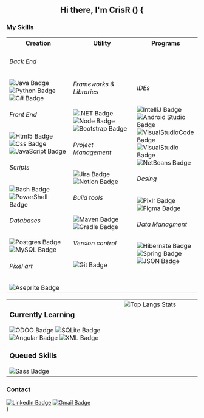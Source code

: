 <div align="center">
  <h2 style="font-weight: bold; ">Hi there, I'm CrisR () {</h2>
</div>
<h3>My Skills</h3>
<div id="badges">
<table border="0">
<tr>
  <th width="33%" valign="top">
    Creation
  </th>
  <th width="33%" valign="top">
    Utility
  </th>
  <th width="33%" valign="top">
    Programs
  </th>
</tr>
 <tr>
    <td>
  <h6>Back End</h6>
<img src="https://img.shields.io/badge/java-%23ED8B00.svg?style=for-the-badge&logo=openjdk&logoColor=white" alt="Java Badge"/>
<img src="https://img.shields.io/badge/python-3776AB.svg?style=for-the-badge&logo=python&logoColor=white" alt="Python Badge"/>
<img src="https://img.shields.io/badge/c%23-%23239120.svg?style=for-the-badge&logo=csharp&logoColor=white" alt="C# Badge"/>
  <h6>Front End</h6>
<img src="https://img.shields.io/badge/html5-E34F26.svg?style=for-the-badge&logo=html5&logoColor=white" alt="Html5 Badge"/>
<img src="https://img.shields.io/badge/css3-1572B6.svg?style=for-the-badge&logo=css3&logoColor=white" alt="Css Badge"/>
<img src="https://img.shields.io/badge/javascript-F7DF1E.svg?style=for-the-badge&logo=javascript&logoColor=white" alt="JavaScript Badge"/>
  <h6>Scripts</h6>
<img src="https://img.shields.io/badge/GNU%20bash-4EAA25.svg?style=for-the-badge&logo=gnubash&logoColor=white" alt="Bash Badge"/>
<img src="https://img.shields.io/badge/power%20shell-5391FE.svg?style=for-the-badge&logo=powershell&logoColor=white" alt="PowerShell Badge"/>
  <h6>Databases</h6>
<img src="https://img.shields.io/badge/PostgreSQL-%23316192.svg?style=for-the-badge&logo=postgresql&logoColor=white" alt="Postgres Badge"/>
<img src="https://img.shields.io/badge/mysql-%2300000f.svg?style=for-the-badge&logo=mysql&logoColor=white" alt="MySQL Badge"/>
  <h6>Pixel art</h6>
<img src="https://img.shields.io/badge/aseprite-%236a5a66.svg?style=for-the-badge&logo=aseprite&logoColor=white" alt="Aseprite Badge"/>
    </td>
    
   <td>
  <h6>Frameworks & Libraries</h6>
<img src="https://img.shields.io/badge/.NET-5C2D91?style=for-the-badge&logo=.net&logoColor=white" alt=".NET Badge"/>
<img src="https://img.shields.io/badge/node.js-5FA04E.svg?style=for-the-badge&logo=nodedotjs&logoColor=white" alt="Node Badge"/>
<img src="https://img.shields.io/badge/bootstrap-7952B3.svg?style=for-the-badge&logo=bootstrap&logoColor=white" alt="Bootstrap Badge"/>
  <h6>Project Management</h6>
<img src="https://img.shields.io/badge/jira%20software-0052CC.svg?style=for-the-badge&logo=jirasoftware&logoColor=white" alt="Jira Badge"/>
<img src="https://img.shields.io/badge/notion-000000.svg?style=for-the-badge&logo=notion&logoColor=white" alt="Notion Badge"/>
   <h6> Build tools</h6>
<img src="https://img.shields.io/badge/Apache%20Maven-C71A36.svg?style=for-the-badge&logo=apache-maven&logoColor=white" alt="Maven Badge"/>
<img src="https://img.shields.io/badge/gradle-02303A.svg?style=for-the-badge&logo=gradle&logoColor=white" alt="Gradle Badge"/>
  <h6> Version control</h6>
<img src="https://img.shields.io/badge/git-F05032.svg?style=for-the-badge&logo=git&logoColor=white" alt="Git Badge"/>
   </td>

  <td>
       <h6>IDEs</h6>
<img src="https://img.shields.io/badge/IntelliJ-grey.svg?style=for-the-badge&logo=intellijidea&logoColor=white" alt="IntelliJ Badge"/>
<img src="https://img.shields.io/badge/Android_Studio-3DDC84.svg?style=for-the-badge&logo=android-studio&logoColor=white" alt="Android Studio Badge"/>
<img src="https://img.shields.io/badge/Visual_Studio_Code-0078D4.svg?style=for-the-badge&logo=visual-studio-code&logoColor=white" alt="VisualStudioCode Badge"/>
<img src="https://img.shields.io/badge/visual%20studio-5C2D91.svg?style=for-the-badge&logo=visual-studio&logoColor=white" alt="VisualStudio Badge"/>
<img src="https://img.shields.io/badge/apache%20netbeans%20IDE-1B6AC6.svg?style=for-the-badge&logo=apachenetbeanside&logoColor=white" alt="NetBeans Badge"/>
    <h6>Desing</h6>
<img src="https://img.shields.io/badge/pixlr-%2347c4eb.svg?style=for-the-badge&logo=pixlr&logoColor=white" alt="Pixlr Badge"/>
<img src="https://img.shields.io/badge/figma-F24E1E.svg?style=for-the-badge&logo=figma&logoColor=white" alt="Figma Badge"/>
    <h6>Data Managment</h6>
<img src="https://img.shields.io/badge/hibernate-59666C.svg?style=for-the-badge&logo=hibernate&logoColor=white" alt="Hibernate Badge"/>
<img src="https://img.shields.io/badge/spring-6DB33F.svg?style=for-the-badge&logo=spring&logoColor=white" alt="Spring Badge"/>
<img src="https://img.shields.io/badge/JSON-000000.svg?style=for-the-badge&logo=json&logoColor=white" alt="JSON Badge"/>
    </td>
 </tr>
</table>
</div> 

<table border="0">
<tr>
  <td width="60%" valign="top">
    <h3>Currently Learning</h3>
<div id="badges">
<img src="https://img.shields.io/badge/odoo-714B67.svg?style=for-the-badge&logo=odoo&logoColor=white" alt="ODOO Badge"/>
<img src="https://img.shields.io/badge/sqlite-003B57.svg?style=for-the-badge&logo=sqlite&logoColor=white" alt="SQLite Badge"/>
<img src="https://img.shields.io/badge/angular-0F0F11.svg?style=for-the-badge&logo=angular&logoColor=white" alt="Angular Badge"/>
<img src="https://img.shields.io/badge/xml-005FAD.svg?style=for-the-badge&logo=xml&logoColor=white" alt="XML Badge"/>

</div>
  <h3>Queued Skills</h3>
<div id="badges">
<img src="https://img.shields.io/badge/sass-CC6699.svg?style=for-the-badge&logo=sass&logoColor=white" alt="Sass Badge"/>

</div>
  </td>
   <td width="40%" valign="top">
     <img src="https://github-readme-stats.vercel.app/api/top-langs/?username=CrisRaptor&layout=donut&langs_count=8&theme=transparent" alt="Top Langs Stats"/>
   
   </td>
 </tr>
</table>
</div> 



<h3>Contact</h3>
<a href="https://www.linkedin.com/in/cristian-garc%C3%ADa-chamizo/"><img src="https://img.shields.io/badge/LinkedIn-blue?style=for-the-badge&logo=linkedin&logoColor=white" alt="LinkedIn Badge"/></a>
<a href="mailto:cristiangarcha7@gmail.com"><img src="https://img.shields.io/badge/cristiangarcha7@gmail.com-EA4335?style=for-the-badge&logo=gmail&logoColor=white" alt="Gmail Badge"/></a>
<br>}
